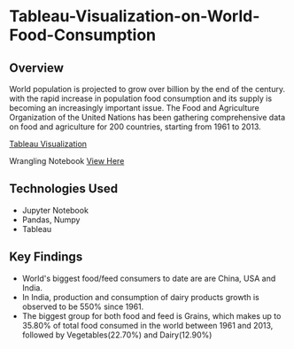 # Tableau-Visualization-on-World-Food-Consumption

## Overview

World population is projected to grow over  billion by the end of the century. with the rapid increase in population food consumption and its supply is becoming an increasingly important issue.
The Food and Agriculture Organization of the United Nations has been gathering comprehensive data on food and agriculture for 200 countries, starting from 1961 to 2013.

[Tableau Visualization](https://public.tableau.com/profile/pooja7429#!/vizhome/World_Food_Consumption_V2/Story1?publish=yes)

Wrangling Notebook [View Here](https://nbviewer.jupyter.org/github/pooja2512/Tableau-Visualization-on-World-Food-Consumption/blob/master/Data_wrangling_World_food_consumption.ipynb)

## Technologies Used
- Jupyter Notebook
- Pandas, Numpy
- Tableau

## Key Findings
- World's biggest food/feed consumers to date are are China, USA and India. 
- In India, production and consumption of dairy products growth is observed to be 550% since 1961.
- The biggest group for both food and feed is Grains, which makes up  to 35.80% of total food consumed in the world between 1961 and 2013, followed by Vegetables(22.70%) and Dairy(12.90%)
